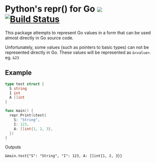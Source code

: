 # Python's repr() for Go [![](https://godoc.org/github.com/alecthomas/repr?status.svg)](http://godoc.org/github.com/alecthomas/repr) [![Build Status](https://travis-ci.org/alecthomas/repr.png)](https://travis-ci.org/alecthomas/repr)

This package attempts to represent Go values in a form that can be used almost directly in Go source
code.

Unfortunately, some values (such as pointers to basic types) can not be represented directly in Go.
These values will be represented as `&<value>`. eg. `&23`

## Example

```go
type test struct {
  S string
  I int
  A []int
}

func main() {
  repr.Print(&test{
    S: "String",
    I: 123,
    A: []int{1, 2, 3},
  })
}
```

Outputs

```
&main.test{"S": "String", "I": 123, A: []int{1, 2, 3}}
```
